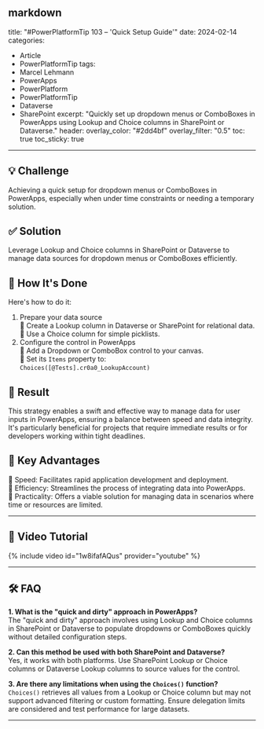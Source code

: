 markdown
---
title: "#PowerPlatformTip 103 – 'Quick Setup Guide'"
date: 2024-02-14
categories:
  - Article
  - PowerPlatformTip
tags:
  - Marcel Lehmann
  - PowerApps
  - PowerPlatform
  - PowerPlatformTip
  - Dataverse
  - SharePoint
excerpt: "Quickly set up dropdown menus or ComboBoxes in PowerApps using Lookup and Choice columns in SharePoint or Dataverse."
header:
  overlay_color: "#2dd4bf"
  overlay_filter: "0.5"
toc: true
toc_sticky: true
---

## 💡 Challenge
Achieving a quick setup for dropdown menus or ComboBoxes in PowerApps, especially when under time constraints or needing a temporary solution.

## ✅ Solution
Leverage Lookup and Choice columns in SharePoint or Dataverse to manage data sources for dropdown menus or ComboBoxes efficiently.

## 🔧 How It's Done
Here's how to do it:
1. Prepare your data source  
   🔸 Create a Lookup column in Dataverse or SharePoint for relational data.  
   🔸 Use a Choice column for simple picklists.
2. Configure the control in PowerApps  
   🔸 Add a Dropdown or ComboBox control to your canvas.  
   🔸 Set its `Items` property to:  
     `Choices([@Tests].cr0a0_LookupAccount)`

## 🎉 Result
This strategy enables a swift and effective way to manage data for user inputs in PowerApps, ensuring a balance between speed and data integrity. It's particularly beneficial for projects that require immediate results or for developers working within tight deadlines.

## 🌟 Key Advantages
🔸 Speed: Facilitates rapid application development and deployment.  
🔸 Efficiency: Streamlines the process of integrating data into PowerApps.  
🔸 Practicality: Offers a viable solution for managing data in scenarios where time or resources are limited.

---

## 🎥 Video Tutorial
{% include video id="1w8ifafAQus" provider="youtube" %}

---

## 🛠️ FAQ
**1. What is the "quick and dirty" approach in PowerApps?**  
The "quick and dirty" approach involves using Lookup and Choice columns in SharePoint or Dataverse to populate dropdowns or ComboBoxes quickly without detailed configuration steps.

**2. Can this method be used with both SharePoint and Dataverse?**  
Yes, it works with both platforms. Use SharePoint Lookup or Choice columns or Dataverse Lookup columns to source values for the control.

**3. Are there any limitations when using the `Choices()` function?**  
`Choices()` retrieves all values from a Lookup or Choice column but may not support advanced filtering or custom formatting. Ensure delegation limits are considered and test performance for large datasets.

---

